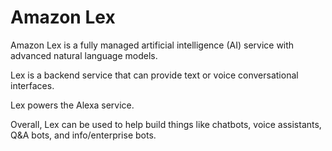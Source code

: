 # Amazon Lex

Amazon Lex is a fully managed artificial intelligence (AI) service with advanced natural language models.

Lex is a backend service that can provide text or voice conversational interfaces.

Lex powers the Alexa service.

Overall, Lex can be used to help build things like chatbots, voice assistants, Q&A bots, and info/enterprise bots.
